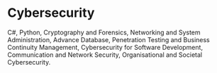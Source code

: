 # Cybersecurity
C#, Python, Cryptography and Forensics, Networking and System Administration, Advance Database, Penetration Testing and Business Continuity Management, Cybersecurity for Software Development, Communication and Network Security, Organisational and Societal Cybersecurity.
